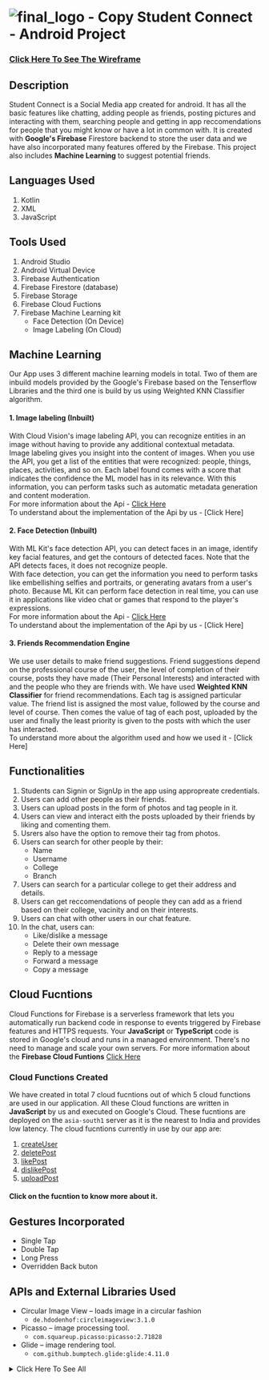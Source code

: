  # ![final_logo - Copy](https://user-images.githubusercontent.com/53811147/122639587-4f9c5d80-d118-11eb-9916-5deacaa6b877.png) Student Connect - Android Project 

### [Click Here To See The Wireframe](https://whimsical.com/student-connect-2UYaPyhHSAyGvqvHFRGcRN)
## Description
Student Connect is a Social Media app created for android. It has all the basic features like chatting, adding people as friends, posting pictures and interacting with them, searching people and getting in app reccomendations for people that you might know or have a lot in common with. It is created with **Google's Firebase** Firestore backend to store the user data and we have also incorporated many features offered by the Firebase. This project also includes **Machine Learning** to suggest potential friends. 

## Languages Used
1. Kotlin
2. XML
3. JavaScript

## Tools Used
1. Android Studio
2. Android Virtual Device
3. Firebase Authentication
4. Firebase Firestore (database)
5. Firebase Storage
6. Firebase Cloud Fuctions
7. Firebase Machine Learning kit
   * Face Detection (On Device)
   * Image Labeling (On Cloud)

## Machine Learning
Our App uses 3 different machine learning models in total. Two of them are inbuild models provided by the Google's Firebase based on the Tenserflow Libraries and the third one is build by us using Weighted KNN Classifier algorithm.
#### 1. Image labeling (Inbuilt)
With Cloud Vision's image labeling API, you can recognize entities in an image without having to provide any additional contextual metadata. <br>
Image labeling gives you insight into the content of images. When you use the API, you get a list of the entities that were recognized: people, things, places, activities, and so on. Each label found comes with a score that indicates the confidence the ML model has in its relevance. With this information, you can perform tasks such as automatic metadata generation and content moderation. <br>
For more information about the Api - [Click Here](https://firebase.google.com/docs/ml/label-images?authuser=1) <br>
To understand about the implementation of the Api by us - [Click Here]
#### 2. Face Detection (Inbuilt)
With ML Kit's face detection API, you can detect faces in an image, identify key facial features, and get the contours of detected faces. Note that the API detects faces, it does not recognize people. <br>
With face detection, you can get the information you need to perform tasks like embellishing selfies and portraits, or generating avatars from a user's photo. Because ML Kit can perform face detection in real time, you can use it in applications like video chat or games that respond to the player's expressions. <br>
For more information about the Api - [Click Here](https://developers.google.com/ml-kit/vision/face-detection) <br>
To understand about the implementation of the Api by us - [Click Here]
#### 3. Friends Recommendation Engine 
We use user details to make friend suggestions. Friend suggestions depend on the professional course of the user, the level of completion of their course, posts they have made (Their Personal Interests) and interacted with and the people who they are friends with. We have used **Weighted KNN Classifier** for friend recommendations. Each tag is assigned particular value. The friend list is assigned the most value, followed by the course and level of course. Then comes the value of tag of each post, uploaded by the user and finally the least priority is given to the posts with which the user has interacted. <br>
To understand more about the algorithm used and how we used it - [Click Here]

## Functionalities
1. Students can Signin or SignUp in the app using appropreate credentials.
2. Users can add other people as their friends.
3. Users can upload posts in the form of photos and tag people in it.
4. Users can view and interact eith the posts uploaded by their friends by liking and comenting them.
5. Usrers also have the option to remove their tag from photos.
6. Users can search for other people by their:
   * Name
   * Username
   * College
   * Branch
7. Users can search for a particular college to get their address and details.
8. Users can get reccomendations of people they can add as a friend based on their college, vacinity and on their interests.
9. Users can chat with other users in our chat feature.
10. In the chat, users can: 
    * Like/dislike a message
    * Delete their own message
    * Reply to a message
    * Forward a message
    * Copy a message

## Cloud Fucntions
Cloud Functions for Firebase is a serverless framework that lets you automatically run backend code in response to events triggered by Firebase features and HTTPS requests. Your **JavaScript** or **TypeScript** code is stored in Google's cloud and runs in a managed environment. There's no need to manage and scale your own servers.
For more information about the **Firebase Cloud Funtions** [Click Here](https://firebase.google.com/docs/functions)
### Cloud Functions Created
We have created in total 7 cloud fucntions out of which 5 cloud functions are used in our application. All these Cloud functions are written in **JavaScript** by us and executed on Google's Cloud. These fucntions are deployed on the ```asia-south1``` server as it is the nearest to India and provides low latency. The cloud fucntions currently in use by our app are:
1. [createUser](https://github.com/NamanAgarwal18/Project_AndroidProject/blob/main/SIGNUP.md#cloud-function)
2. [deletePost]()
3. [likePost]()
4. [dislikePost]()
5. [uploadPost]()
#### Click on the fucntion to know more about it.


## Gestures Incorporated
* Single Tap
* Double Tap
* Long Press
* Overridden Back buton 

## APIs and External Libraries Used
* Circular Image View – loads image in a circular fashion 
  * ```de.hdodenhof:circleimageview:3.1.0```
* Picasso – image processing tool.
  * ```com.squareup.picasso:picasso:2.71828```
* Glide – image rendering tool.
  * ```com.github.bumptech.glide:glide:4.11.0```
<details><summary>Click Here To See All</summary>
 
* Shape Image View Library – to set image shape.
  * ```com.github.siyamed:android-shape-imageview:0.9.3@aar```
* Justify text library – aligns the text in justified view.
  * ```me.biubiubiu.justifytext:library:1.1```
* Styleable toast – builds custom toast view.
  * ```com.muddzdev:styleabletoast:2.2.4```
* Card View – creates depth effect in the layout.
  * ```androidx.cardview:cardview:1.0.0```
* Palette – extracts prominent colours from the image.
  * ```androidx.palette:palette:1.0.0```
* Groupie View Holder – provides a ready-made adapter for recycler view.
  * ```com.xwray:groupie:2.8.1```
* Android Play Services and Map Utils – provides map view and map functions.
  * ```com.google.android.gms:play-services-maps:17.0.0```
  * ```com.google.maps.android:android-maps-utils-v3:1.3.1```
  * ```com.google.auto.value:auto-value-annotations:1.6.5```
  * ```com.google.android.libraries.maps:maps:3.1.0-beta```
* Firebase Cloud Functions - provides the fucntionality of defining javascript fucntions on the cloud.
  * ```com.google.firebase:firebase-functions:19.2.0```
* Image Labeling - used to call the cloud image labling model by firebase.
  * ```com.google.mlkit:image-labeling:17.0.3```
  * ```com.google.android.gms:play-services-mlkit-image-labeling:16.0.3```
* Face Detection - used to call on device face detection model by firebase.
  * ```com.google.mlkit:face-detection:16.0.6```
  * ```com.google.android.gms:play-services-mlkit-face-detection:16.1.5```
 
</details>
 
